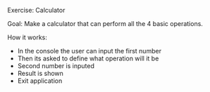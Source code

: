 ﻿Exercise: Calculator

Goal:
Make a calculator that can perform all the 4 basic operations.

How it works:
- In the console the user can input the first number
- Then its asked to define what operation will it be
- Second number is inputed
- Result is shown
- Exit application
